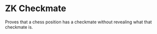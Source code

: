 # ZK Checkmate

Proves that a chess position has a checkmate without revealing what that checkmate is.

